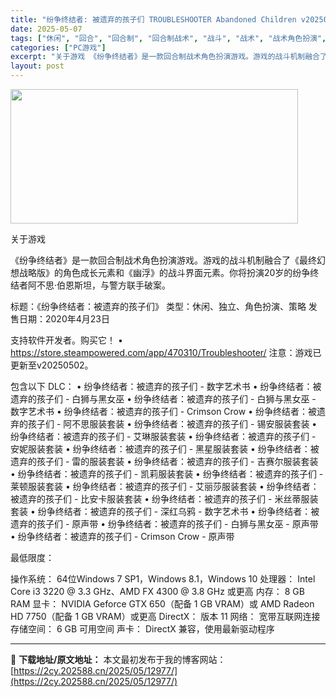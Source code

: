 ```yaml
---
title: "纷争终结者: 被遗弃的孩子们 TROUBLESHOOTER Abandoned Children v20250502"
date: 2025-05-07
tags: ["休闲", "回合", "回合制", "回合制战术", "战斗", "战术", "战术角色扮演", "战略", "独立", "策略"]
categories: ["PC游戏"]
excerpt: "关于游戏 《纷争终结者》是一款回合制战术角色扮演游戏。游戏的战斗机制融合了《最终幻想战略版》的角色成长元素和《幽浮》的战斗界面元素。你将扮演20岁的纷争终结者阿不思·伯恩斯坦，与警方联手破案。 标题：《纷争终结者：被遗弃的孩子们》 类型：休闲、独立、角色扮演、策略 发售日期：2020年4月23日 支&hellip;"
layout: post
---
```


<img class="aligncenter size-full wp-image-12956" src="https://2cy.202588.cn/wp-content/uploads/2025/05/2025050702182299.webp" alt="" width="460" height="215" />

关于游戏

《纷争终结者》是一款回合制战术角色扮演游戏。游戏的战斗机制融合了《最终幻想战略版》的角色成长元素和《幽浮》的战斗界面元素。你将扮演20岁的纷争终结者阿不思·伯恩斯坦，与警方联手破案。

标题：《纷争终结者：被遗弃的孩子们》
类型：休闲、独立、角色扮演、策略
发售日期：2020年4月23日

支持软件开发者。购买它！
• https://store.steampowered.com/app/470310/Troubleshooter/
注意：游戏已更新至v20250502。

包含以下 DLC：
• 纷争终结者：被遗弃的孩子们 - 数字艺术书
• 纷争终结者：被遗弃的孩子们 - 白狮与黑女巫
• 纷争终结者：被遗弃的孩子们 - 白狮与黑女巫 - 数字艺术书
• 纷争终结者：被遗弃的孩子们 - Crimson Crow
• 纷争终结者：被遗弃的孩子们 - 阿不思服装套装
• 纷争终结者：被遗弃的孩子们 - 锡安服装套装
• 纷争终结者：被遗弃的孩子们 - 艾琳服装套装
• 纷争终结者：被遗弃的孩子们 - 安妮服装套装
• 纷争终结者：被遗弃的孩子们 - 黑星服装套装
• 纷争终结者：被遗弃的孩子们 - 雷的服装套装
• 纷争终结者：被遗弃的孩子们 - 吉赛尔服装套装
• 纷争终结者：被遗弃的孩子们 - 凯莉服装套装
• 纷争终结者：被遗弃的孩子们 - 莱顿服装套装
• 纷争终结者：被遗弃的孩子们 - 艾丽莎服装套装
• 纷争终结者：被遗弃的孩子们 - 比安卡服装套装
• 纷争终结者：被遗弃的孩子们 - 米丝蒂服装套装
• 纷争终结者：被遗弃的孩子们 - 深红乌鸦 - 数字艺术书
• 纷争终结者：被遗弃的孩子们 - 原声带
• 纷争终结者：被遗弃的孩子们 - 白狮与黑女巫 - 原声带
• 纷争终结者：被遗弃的孩子们 - Crimson Crow - 原声带

最低限度：

操作系统： 64位Windows 7 SP1，Windows 8.1，Windows 10
处理器： Intel Core i3 3220 @ 3.3 GHz、AMD FX 4300 @ 3.8 GHz 或更高
内存： 8 GB RAM
显卡： NVIDIA Geforce GTX 650（配备 1 GB VRAM）或 AMD Radeon HD 7750（配备 1 GB VRAM）或更高
DirectX： 版本 11
网络： 宽带互联网连接
存储空间： 6 GB 可用空间
声卡： DirectX 兼容，使用最新驱动程序

---
📖 **下载地址/原文地址：** 本文最初发布于我的博客网站：[https://2cy.202588.cn/2025/05/12977/](https://2cy.202588.cn/2025/05/12977/)
